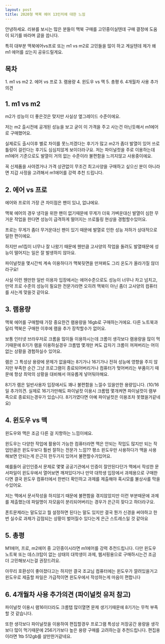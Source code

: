 ```yaml
---
layout: post
title: 2020형 맥북 에어 13인치에 대한 느낌
---
```


안녕하세요. 리뷰를 보시는 많은 분들이 맥북 구매를 고민중이실텐데 구매 결정에 도움이 되기를 바라며 글을 씁니다. 

특히 대부분 맥북에어vs프로 또는 m1 vs m2로 고민들을 많이 하고 계실텐데 제가 왜 m1 에어를 샀는지 공유드릴게요.

<h2>목차</h2>
1. m1 vs m2
2. 에어 vs 프로
3. 램용량
4. 윈도우 vs 맥
5. 총평
6. 4개월차 사용 추가의견


<h2>1. m1 vs m2</h2>
m2가 성능이 더 좋은것은 맞지만 사실상 옆그레이드 수준이에요. 

저는 m2 출시전에 공개된 성능을 보고 굳이 이 가격을 주고 사는건 아닌듯해서 m1에어로 구매했어요. 

실제로도 출시이후 별로 차이를 못느끼겠다는 후기가 많고 m2가 좀더 발열이 있어 쓰로틀링이 걸린다는 후기도 심심치않게 보이더라구요. 저는 파이널컷을 주로 이용하는데 m1에어 기준으로도 발열이 거의 없는 수준이라 불편함을 느끼지않고 사용중이에요. 

꼭 신제품을 사야겠거나 가격 상관없이 무조건 최고사양을 구매하고 싶으신 분이 아니라면 지갑 사정을 고려해서 m1에어를 강력 추천 드립니다.


<h2>2. 에어 vs 프로</h2>
에어와 프로의 가장 큰 차이점은 팬이 있냐, 없냐에요. 

맥북 에어의 경우 냉각을 위한 팬이 없기때문에 무게가 더욱 가벼운대신 발열이 심한 무거운 작업을 한다면 성능이 급격하게 떨어지는 쓰로틀링 현상을 경험할수있어요. 

프로는 무게가 좀더 무거운대신 팬이 있기 때문에 발열로 인한 성능 저하가 상대적으로 덜한 편이에요.

하지만 m1칩이 너무나 잘 나왔기 때문에 웬만큼 고사양의 작업을 돌려도 발열때문에 성능이 떨어지는 일은 잘 발생하지 않아요.

파이널컷을 몇시간씩 계속 이용하다가 맥북뒷면을 만져봐도 그리 온도가 올라가질 않더라구요! 

사실 이런 웬만한 일반 이용자 입장에서는 에어수준으로도 성능이 너무나 차고 넘치고, 만약 프로 수준의 성능이 필요한 전문가라면 오히려 맥북이 아닌 좀더 고사양의 컴퓨터를 사는게 맞을것 같아요.


<h2>3. 램용량</h2>
맥북 에어를 구매할때 가장 중요한건 램용량을 16gb로 구매하는거에요. 다른 노트북과 달리 맥북은 구매한 이후에 램을 추가 장착할수가 없어요. 

보통 인터넷 브라우저로 크롬을 많이들 이용하시는데 크롬이 생각보다 램용량을 많이 먹기때문에 8기가 램을 이용하실경우 크롬탭 몇개만 켜도 갑자기 크롬이 꺼져버리는 어이없는 상황을 경험하실수 있어요.

램은 그 특성상 용량에 문제가 없을때는 8기가나 16기가나 전혀 성능에 영향을 주지 않지만 부족한 순간 그냥 프로그램이 종료되어버리거나 컴퓨터가 멎어버리는 부품이기 때문에 항상 최악의 상황을 대비해서 여유롭게 넣어둬야해요. 

8기가 램은 일반사용자 입장에서도 꽤나 불편함을 느낄수 있을만한 용량입니다. (10/16일 추가의견. 실제로 16기가만해도 파이널컷 이용시 크롬탭 몇개켜면 파이널컷이 램부족으로 종료되는경우가 있습니다. 8기가였다면 아예 파이널컷은 이용조차 못했을거같네요)


<h2>4. 윈도우 vs 맥</h2>
윈도우와 맥은 조금 다른 걸 지향하는 느낌이에요. 

윈도우는 다양한 작업에 활용이 가능한 컴퓨터라면 맥은 안되는 작업도 많지만 되는 작업만큼은 윈도우보다 훨씬 잘하는 전문가 느낌?? 평소 윈도우만 사용하다가 맥을 사용해보면 안되는게 은근히 한두가지 있어서 불편할수가있어요. 

예를들어 공인인증서 문제로 몇몇 공공기관에서 인증이 잘안된다던가 맥에서 작성한 문서파일이 윈도우에서 열어보면 깨져있다거나 만약 대학생 입장에서 과제용으로 구매한다면 결국 윈도우 컴퓨터에서 한번더 확인하고 과제를 제출해야 혹시모를 불상사를 막을수있어요. 

저는 맥에서 문서작성을 하지않기 때문에 불편함을 겪지않았지만 이런 부분때문에 과제를 제출했는데 파일명이 자모음이 분리되어버리는 경우가 은근히 잦다고 하더라구요. 

폰트문제라는 말도있고 뭘 설정하면 된다는 말도 있지만 결국 뭔가 신경을 써야하고 한번 실수로 과제가 감점되는 상황이 벌어질수 있다는게 은근 스트레스일 것 같아요


<h2>5. 총평</h2>
M1에어, 프로, m2에어 중 고민중이시라면 m1에어를 강력 추천드립니다. 다만 윈도우 노트북 또는 데스크탑이 없는 상태의 대학생이 과제, 웹서핑용으로 구매하시는건 조금 더 고민해보시는걸 권장드려요.

아무리 호환성이 좋아졌다고는 하지만 결국 조교님 컴퓨터에는 윈도우가 깔려있을거고 윈도우로 제출할 파일은 가급적이면 윈도우에서 작성하는게 마음이 편합니다


<h2>6. 4개월차 사용 추가의견 (파이널컷 유저 참고)</h2>
파이널컷 이용시 램16이더라도 크롬탭 많이열면 문제 생기기때문에 8기가는 무척 부족할 것 같습니다. 

또한 생각보다 파이널컷을 이용하여 편집할경우 프로그램 특성상 저장공간 용량을 생각보다 많이 먹기때문에 256기가보다 높은 용량 구매를 고려하는걸 추천드립니다. 편집용이라면 1tb 512gb를 살만한거같네요.